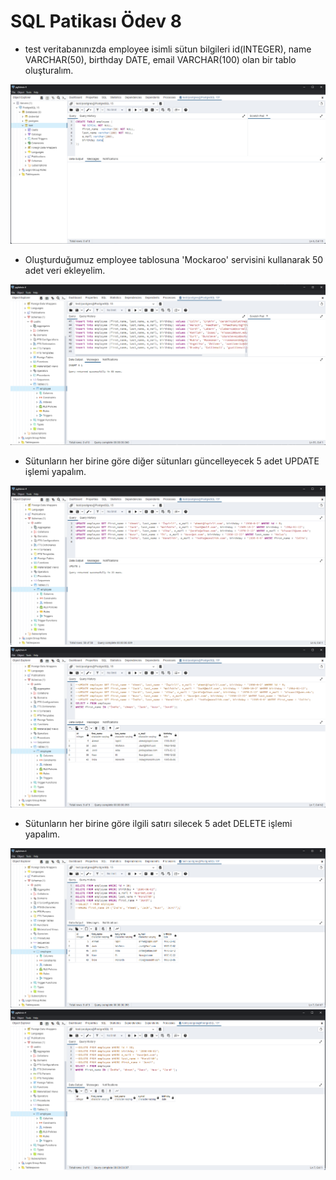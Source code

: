 # SQL Patikası Ödev 8

- test veritabanınızda employee isimli sütun bilgileri id(INTEGER), name VARCHAR(50), birthday DATE, email VARCHAR(100) olan bir tablo oluşturalım.

![1.Sorgu](https://github.com/Bersarks/patika.dev-Projects/blob/main/SQL/dvdrental_homework8/Images/1.Sorgu.png)

- Oluşturduğumuz employee tablosuna 'Mockaroo' servisini kullanarak 50 adet veri ekleyelim.

![2.Sorgu](https://github.com/Bersarks/patika.dev-Projects/blob/main/SQL/dvdrental_homework8/Images/2.Sorgu.png)

- Sütunların her birine göre diğer sütunları güncelleyecek 5 adet UPDATE işlemi yapalım.

![3.Sorgu](https://github.com/Bersarks/patika.dev-Projects/blob/main/SQL/dvdrental_homework8/Images/3.Sorgu.png)
![4.Sorgu](https://github.com/Bersarks/patika.dev-Projects/blob/main/SQL/dvdrental_homework8/Images/4.Sorgu.png)

- Sütunların her birine göre ilgili satırı silecek 5 adet DELETE işlemi yapalım.

![5.Sorgu](https://github.com/Bersarks/patika.dev-Projects/blob/main/SQL/dvdrental_homework8/Images/5.Sorgu.png)
![6.Sorgu](https://github.com/Bersarks/patika.dev-Projects/blob/main/SQL/dvdrental_homework8/Images/6.Sorgu.png)
